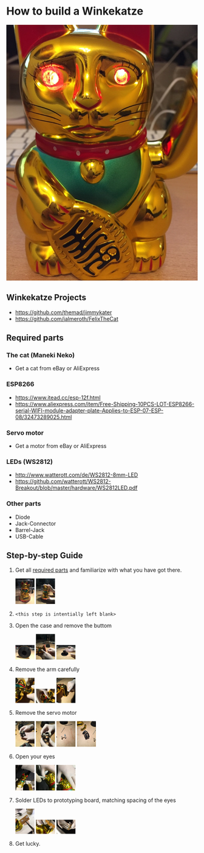 # How to build a Winkekatze
![FelixTheCat](images/FelixTheCat.jpg)

## Winkekatze Projects
- <https://github.com/themad/jimmykater>
- <https://github.com/jalmeroth/FelixTheCat>

## Required parts

### The cat (Maneki Neko)
- Get a cat from eBay or AliExpress

### ESP8266
- <https://www.itead.cc/esp-12f.html>
- <https://www.aliexpress.com/item/Free-Shipping-10PCS-LOT-ESP8266-serial-WIFI-module-adapter-plate-Applies-to-ESP-07-ESP-08/32473289025.html>

### Servo motor
- Get a motor from eBay or AliExpress

### LEDs (WS2812)
- <http://www.watterott.com/de/WS2812-8mm-LED>
- <https://github.com/watterott/WS2812-Breakout/blob/master/hardware/WS2812LED.pdf>

### Other parts
- Diode
- Jack-Connector
- Barrel-Jack
- USB-Cable

## Step-by-step Guide
1.  Get all [required parts](#required-parts) and familiarize with what you have got there.

    <a href="images/IMG_4740.JPG"><img src="images/IMG_4740.JPG" width="50px" /></a>
    <a href="images/IMG_4741.JPG"><img src="images/IMG_4741.JPG" width="50px" /></a>

2.  `<this step is intentially left blank>`

3.  Open the case and remove the buttom

    <a href="images/IMG_4743.JPG"><img src="images/IMG_4743.JPG" width="50px" /></a>
    <a href="images/IMG_4742.JPG"><img src="images/IMG_4742.JPG" width="50px" /></a>
    <a href="images/IMG_4747.JPG"><img src="images/IMG_4747.JPG" width="50px" /></a>

4.  Remove the arm carefully

    <a href="images/IMG_4748.JPG"><img src="images/IMG_4748.JPG" width="50px" /></a>
    <a href="images/IMG_4749.JPG"><img src="images/IMG_4749.JPG" width="50px" /></a>
    <a href="images/IMG_4750.JPG"><img src="images/IMG_4750.JPG" width="50px" /></a>

5.  Remove the servo motor

    <a href="images/IMG_4751.JPG"><img src="images/IMG_4751.JPG" width="50px" /></a>
    <a href="images/IMG_4753.JPG"><img src="images/IMG_4753.JPG" width="50px" /></a>
    <a href="images/IMG_4754.JPG"><img src="images/IMG_4754.JPG" width="50px" /></a>
    <a href="images/IMG_4755.JPG"><img src="images/IMG_4755.JPG" width="50px" /></a>

6.  Open your eyes

    <a href="images/IMG_4756.JPG"><img src="images/IMG_4756.JPG" width="50px" /></a>
    <a href="images/IMG_4758.JPG"><img src="images/IMG_4758.JPG" width="50px" /></a>
    <a href="images/IMG_4759.JPG"><img src="images/IMG_4759.JPG" width="50px" /></a>

7.  Solder LEDs to prototyping board, matching spacing of the eyes

    <a href="images/IMG_4760.JPG"><img src="images/IMG_4760.JPG" width="50px" /></a>
    <a href="images/IMG_4761.JPG"><img src="images/IMG_4761.JPG" width="50px" /></a>
    <a href="images/IMG_4764.JPG"><img src="images/IMG_4764.JPG" width="50px" /></a>

8.  Get lucky.